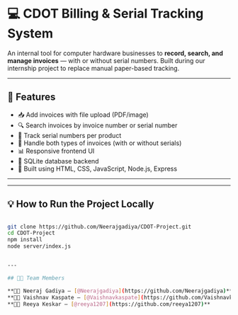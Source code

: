 # 💻 CDOT Billing & Serial Tracking System

An internal tool for computer hardware businesses to **record, search, and manage invoices** — with or without serial numbers. Built during our internship project to replace manual paper-based tracking.

---

## 🚀 Features

- 📥 Add invoices with file upload (PDF/image)
- 🔍 Search invoices by invoice number or serial number
- 🔢 Track serial numbers per product
- 🧾 Handle both types of invoices (with or without serials)
- 📊 Responsive frontend UI
- 💾 SQLite database backend
- 🧱 Built using HTML, CSS, JavaScript, Node.js, Express

---


---

## 💡 How to Run the Project Locally

```bash

git clone https://github.com/Neerajgadiya/CDOT-Project.git
cd CDOT-Project
npm install
node server/index.js


---

## 👨‍💻 Team Members

**🧑‍💻 Neeraj Gadiya – [@Neerajgadiya](https://github.com/Neerajgadiya)**  
**🧑‍💻 Vaishnav Kaspate – [@Vaishnavkaspate](https://github.com/Vaishnavkaspate)**  
**👩‍💻 Reeya Keskar – [@reeya1207](https://github.com/reeya1207)**




